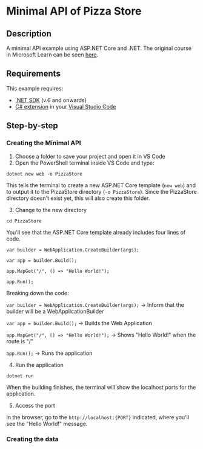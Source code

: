 # Minimal API of Pizza Store

## Description

A minimal API example using ASP.NET Core and .NET.
The original course in Microsoft Learn can be seen [here](https://learn.microsoft.com/pt-br/training/modules/build-web-api-minimal-api/).

## Requirements

This example requires:

- [.NET SDK](https://dotnet.microsoft.com/en-us/download) (v.6 and onwards)
- [C# extension](https://marketplace.visualstudio.com/items?itemName=ms-dotnettools.vscode-dotnet-pack) in your
  [Visual Studio Code](https://code.visualstudio.com/Download)

## Step-by-step

### Creating the Minimal API

1. Choose a folder to save your project and open it in VS Code
2. Open the PowerShell terminal inside VS Code and type:

```
dotnet new web -o PizzaStore
```

This tells the terminal to create a new ASP.NET Core template (`new web`) and to output it to the PizzaStore directory (`-o PizzaStore`). Since the PizzaStore directory doesn't exist yet, this will also create this folder.

3. Change to the new directory

```
cd PizzaStore
```

You'll see that the ASP.NET Core template already includes four lines of code.

```
var builder = WebApplication.CreateBuilder(args);

var app = builder.Build();

app.MapGet("/", () => "Hello World!");

app.Run();
```

Breaking down the code:

`var builder = WebApplication.CreateBuilder(args);` -> Inform that the builder will be a WebApplicationBuilder

`var app = builder.Build();` -> Builds the Web Application

`app.MapGet("/", () => "Hello World!");` -> Shows "Hello World!" when the route is "/"

`app.Run();` -> Runs the application

4. Run the application

```
dotnet run
```

When the building finishes, the terminal will show the localhost ports for the application.

5. Access the port

In the browser, go to the `http://localhost:{PORT}` indicated, where you'll see the "Hello World!" message.

### Creating the data
